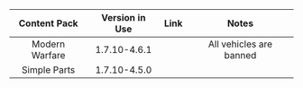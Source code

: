 Content Pack | Version in Use | Link | Notes
:-: | :-: | :-: | :-:
Modern Warfare | 1.7.10-4.6.1 |  | All vehicles are banned
Simple Parts | 1.7.10-4.5.0 |  | 
